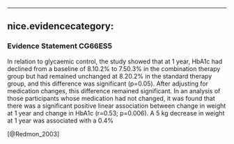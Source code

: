 
---
nice.evidencecategory: 
---

### Evidence Statement CG66ES5
In relation to glycaemic control, the study showed that at 1 year, HbA1c had declined from a
baseline of 8.10.2% to 7.50.3% in the combination therapy group but had remained
unchanged at 8.20.2% in the standard therapy group, and this difference was significant
(p=0.05). After adjusting for medication changes, this difference remained significant. In an
analysis of those participants whose medication had not changed, it was found that there was a
significant positive linear association between change in weight at 1 year and change in HbA1c
(r=0.53; p=0.006). A 5 kg decrease in weight at 1 year was associated with a 0.4%

[@Redmon_2003]

